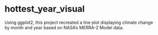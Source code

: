 # hottest_year_visual
Using ggplot2, this project recreated a line plot displaying climate change by month and year based on NASA’s MERRA-2 Model data.
